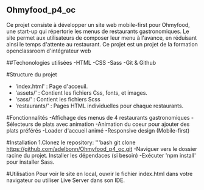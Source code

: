 ## Ohmyfood_p4_oc
Ce projet consiste à développer un site web mobile-first pour Ohmyfood, 
une start-up qui répertorie les menus de restaurants gastronomiques.
Le site permet aux utilisateurs de composer leur menu à l'avance, 
en réduisant ainsi le temps d'attente au restaurant.
Ce projet est un projet de la formation openclassroom d'intégrateur web

##Techonologies utilisées
-HTML
-CSS
-Sass
-Git & Github

#Structure du projet
- 'index.html' : Page d'acceuil.
- 'assets/' : Contient les fichiers Css, fonts, et images.
- 'sass/' : Contient les fichiers Scss
- 'restaurants/' : Pages HTML individuelles pour chaque restaurants.
  
#Fonctionnalités
-Affichage des menus de 4 restaurants gastronomiques
-Sélecteurs de plats avec animation
-Animation du coeur pour ajouter des plats préférés
-Loader d'accueil animé
-Responsive design (Mobile-first)

#Installation
1.Clonez le repository:
'''bash
 git clone https://github.com/adelbonn/Ohmyfood_p4_oc.git
 -Naviguer vers le dossier racine du projet.
Installer les dépendaces (si besoin)
 -Exécuter 'npm install' pour installer Sass.

 #Utilisation
 Pour voir le site en local, ouvrir le fichier index.html dans votre navigateur ou utiliser Live Server dans son IDE.

 

 
